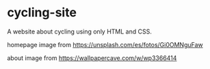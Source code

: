 # cycling-site
A website about cycling using only HTML and CSS.

homepage image from https://unsplash.com/es/fotos/Gi0OMNguFaw

about image from https://wallpapercave.com/w/wp3366414